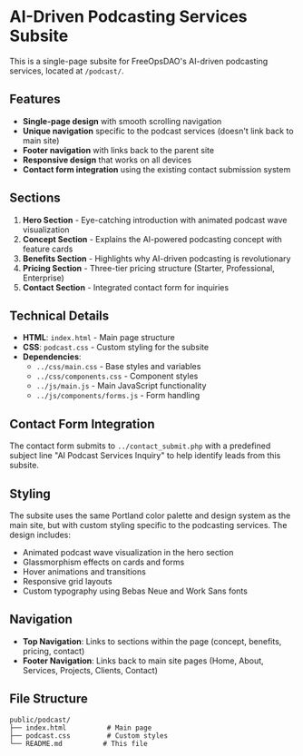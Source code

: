 # AI-Driven Podcasting Services Subsite

This is a single-page subsite for FreeOpsDAO's AI-driven podcasting services, located at `/podcast/`.

## Features

- **Single-page design** with smooth scrolling navigation
- **Unique navigation** specific to the podcast services (doesn't link back to main site)
- **Footer navigation** with links back to the parent site
- **Responsive design** that works on all devices
- **Contact form integration** using the existing contact submission system

## Sections

1. **Hero Section** - Eye-catching introduction with animated podcast wave visualization
2. **Concept Section** - Explains the AI-powered podcasting concept with feature cards
3. **Benefits Section** - Highlights why AI-driven podcasting is revolutionary
4. **Pricing Section** - Three-tier pricing structure (Starter, Professional, Enterprise)
5. **Contact Section** - Integrated contact form for inquiries

## Technical Details

- **HTML**: `index.html` - Main page structure
- **CSS**: `podcast.css` - Custom styling for the subsite
- **Dependencies**: 
  - `../css/main.css` - Base styles and variables
  - `../css/components.css` - Component styles
  - `../js/main.js` - Main JavaScript functionality
  - `../js/components/forms.js` - Form handling

## Contact Form Integration

The contact form submits to `../contact_submit.php` with a predefined subject line "AI Podcast Services Inquiry" to help identify leads from this subsite.

## Styling

The subsite uses the same Portland color palette and design system as the main site, but with custom styling specific to the podcasting services. The design includes:

- Animated podcast wave visualization in the hero section
- Glassmorphism effects on cards and forms
- Hover animations and transitions
- Responsive grid layouts
- Custom typography using Bebas Neue and Work Sans fonts

## Navigation

- **Top Navigation**: Links to sections within the page (concept, benefits, pricing, contact)
- **Footer Navigation**: Links back to main site pages (Home, About, Services, Projects, Clients, Contact)

## File Structure

```
public/podcast/
├── index.html          # Main page
├── podcast.css         # Custom styles
└── README.md          # This file
``` 